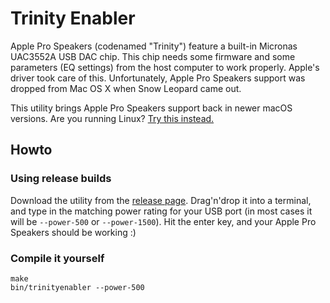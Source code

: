 # Trinity Enabler

Apple Pro Speakers (codenamed "Trinity") feature a built-in Micronas UAC3552A USB DAC chip. This chip needs some firmware and some parameters (EQ settings) from the host computer to work properly. Apple's driver took care of this. Unfortunately, Apple Pro Speakers support was dropped from Mac OS X when Snow Leopard came out.

This utility brings Apple Pro Speakers support back in newer macOS versions. Are you running Linux? [Try this instead.](https://github.com/jeanthom/TrinityEnabler)

## Howto ##

### Using release builds ###

Download the utility from the [release page](https://github.com/jeanthom/trinityenabler/releases). Drag'n'drop it into a terminal, and type in the matching power rating for your USB port (in most cases it will be `--power-500` or `--power-1500`). Hit the enter key, and your Apple Pro Speakers should be working :)

### Compile it yourself ###

```
make
bin/trinityenabler --power-500
```
